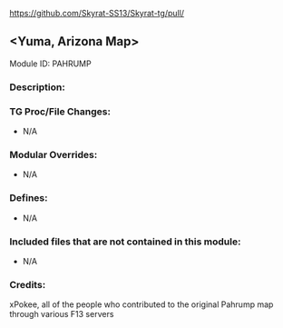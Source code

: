 https://github.com/Skyrat-SS13/Skyrat-tg/pull/<!--PR Number-->

## \<Yuma, Arizona Map>

Module ID: PAHRUMP

### Description:

<!-- Here, try to describe what your PR does, what features it provides and any other directly useful information. -->

### TG Proc/File Changes:

- N/A

### Modular Overrides:

- N/A

### Defines:

- N/A

### Included files that are not contained in this module:

- N/A

### Credits:
xPokee, all of the people who contributed to the original Pahrump map through various F13 servers
